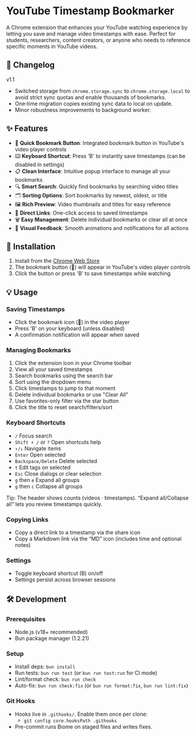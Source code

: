 # YouTube Timestamp Bookmarker

A Chrome extension that enhances your YouTube watching experience by letting you save and manage video timestamps with ease. Perfect for students, researchers, content creators, or anyone who needs to reference specific moments in YouTube videos.

## 🔄 Changelog

v1.1
- Switched storage from `chrome.storage.sync` to `chrome.storage.local` to avoid strict sync quotas and enable thousands of bookmarks.
- One‑time migration copies existing sync data to local on update.
- Minor robustness improvements to background worker.

## ✨ Features

- 🎯 **Quick Bookmark Button**: Integrated bookmark button in YouTube's video player controls
- ⌨️ **Keyboard Shortcut**: Press 'B' to instantly save timestamps (can be disabled in settings)
- 📋 **Clean Interface**: Intuitive popup interface to manage all your bookmarks
- 🔍 **Smart Search**: Quickly find bookmarks by searching video titles
- 🗂️ **Sorting Options**: Sort bookmarks by newest, oldest, or title
- 🖼️ **Rich Preview**: Video thumbnails and titles for easy reference
- 🔗 **Direct Links**: One-click access to saved timestamps
- 🗑️ **Easy Management**: Delete individual bookmarks or clear all at once
- 💫 **Visual Feedback**: Smooth animations and notifications for all actions

## 🚀 Installation

1. Install from the [Chrome Web Store](link-to-store)
2. The bookmark button (🔖) will appear in YouTube's video player controls
3. Click the button or press 'B' to save timestamps while watching

## 💡 Usage

### Saving Timestamps
- Click the bookmark icon (🔖) in the video player
- Press 'B' on your keyboard (unless disabled)
- A confirmation notification will appear when saved

### Managing Bookmarks
1. Click the extension icon in your Chrome toolbar
2. View all your saved timestamps
3. Search bookmarks using the search bar
4. Sort using the dropdown menu
5. Click timestamps to jump to that moment
6. Delete individual bookmarks or use "Clear All"
7. Use favorites-only filter via the star button
8. Click the title to reset search/filters/sort

### Keyboard Shortcuts
- `/` Focus search
- `Shift + /` or `?` Open shortcuts help
- `↑/↓` Navigate items
- `Enter` Open selected
- `Backspace/Delete` Delete selected
- `t` Edit tags on selected
- `Esc` Close dialogs or clear selection
- `g` then `e` Expand all groups
- `g` then `c` Collapse all groups

Tip: The header shows counts (videos · timestamps). “Expand all/Collapse all” lets you review timestamps quickly.

### Copying Links
- Copy a direct link to a timestamp via the share icon
- Copy a Markdown link via the “MD” icon (includes time and optional notes)

### Settings
- Toggle keyboard shortcut (B) on/off
- Settings persist across browser sessions

## 🛠️ Development

### Prerequisites
- Node.js (v18+ recommended)
- Bun package manager (1.2.21)

### Setup
- Install deps: `bun install`
- Run tests: `bun run test` (or `bun run test:run` for CI mode)
- Lint/format check: `bun run check`
- Auto-fix: `bun run check:fix` (or `bun run format:fix`, `bun run lint:fix`)

### Git Hooks
- Hooks live in `.githooks/`. Enable them once per clone:
  - `git config core.hooksPath .githooks`
- Pre-commit runs Biome on staged files and writes fixes.
